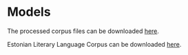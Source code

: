 # Models

The processed corpus files can be downloaded [here](https://utoronto-my.sharepoint.com/:f:/g/personal/andreas_pung_mail_utoronto_ca/EmyKCiv_RJVHribW-O22oDsBMcWHOOzbc4baXKOA8dVrog?e=pm29fz).

Estonian Literary Language Corpus can be downloaded [here](https://keeleressursid.ee/et/?option=com_content&view=article&id=151&Itemid=135).
